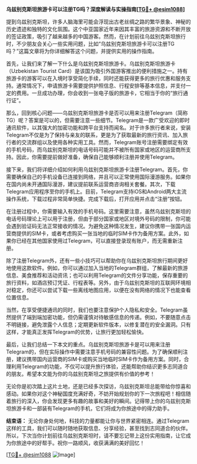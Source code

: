 **乌兹别克斯坦旅游卡可以注册TG吗？深度解读与实操指南[[TG💪+ @esim1088](https://t.me/s/esim1088)]**

提到乌兹别克斯坦，许多人脑海里可能会浮现出古老丝绸之路的繁华景象、神秘的历史遗迹和独特的文化氛围。这个中亚国家近年来因其丰富的旅游资源和不断开放的签证政策，吸引了越来越多的中国游客。然而，在计划前往乌兹别克斯坦旅行时，不少朋友会关心一些实用问题，比如“乌兹别克斯坦旅游卡可以注册TG吗？”这篇文章将为你详细解答这个问题，并提供实用的操作指南。

首先，让我们来了解一下什么是乌兹别克斯坦旅游卡。乌兹别克斯坦旅游卡（Uzbekistan Tourist Card）是该国为吸引外国游客推出的便利措施之一。持有旅游卡的游客可以在入境时享受简化手续，同时还能获得更多的旅行优惠和服务支持。通常情况下，申请旅游卡需要提供护照信息、行程安排等基本信息，并支付一定的费用。一旦成功办理，你会收到一张电子版的旅游卡，它相当于你的“旅行通行证”。

那么，回到核心问题——乌兹别克斯坦旅游卡是否可以用来注册Telegram（简称TG）呢？答案是可以的，但需要注意一些细节。Telegram是一款广受欢迎的即时通讯软件，以其强大的加密功能和跨平台支持而闻名。对于许多旅行者来说，安装Telegram不仅是为了保持与亲友的联系，更是为了获取最新的旅行资讯、加入旅行者的交流群组以及使用各种实用工具。然而，Telegram账号注册需要绑定有效的手机号码，而乌兹别克斯坦的电话号码可能并不被所有国家或地区的运营商所支持。因此，你需要提前做好准备，确保自己能够顺利注册并使用Telegram。

接下来，我们将详细介绍如何利用乌兹别克斯坦旅游卡注册Telegram。首先，你需要确保自己的手机设备已连接到网络，并且可以正常使用国际漫游服务。如果你在国内尚未开通国际漫游，建议提前联系运营商咨询相关套餐。其次，下载Telegram应用程序至你的手机上。目前，Telegram支持iOS和Android两大主流操作系统，下载过程非常简单快捷。完成下载后，打开应用并点击“注册”按钮。

在注册过程中，你需要输入有效的手机号码。这里需要注意，虽然乌兹别克斯坦的电话号码理论上可以用于注册，但由于部分国家或地区对境外号码的限制，你可能会遇到验证码无法正常接收的情况。为避免这种情况发生，建议你携带一张国内运营商提供的SIM卡，或者考虑购买一张当地的临时SIM卡作为备用方案。此外，如果你已经在其他国家使用过Telegram，可以直接登录现有账户，而无需重新注册。

除了注册Telegram外，还有一些小技巧可以帮助你在乌兹别克斯坦旅行期间更好地使用这款软件。例如，你可以通过加入当地的Telegram群组，了解最新的旅游信息、美食推荐和活动资讯；也可以利用Telegram的文件分享功能，保存重要的旅行资料，如酒店预订凭证、行程表等。另外，由于乌兹别克斯坦的互联网环境相对稳定，你还可以尝试下载一些离线地图应用，以便在没有网络的情况下也能查看位置信息。

当然，在享受便捷通讯的同时，我们也要注意保护个人隐私和安全。Telegram虽然提供了端到端加密功能，但仍需谨慎对待敏感信息的传递。例如，不要随意点击不明链接，避免泄露个人信息；定期更新软件版本，以修复潜在的安全漏洞。只有这样，才能真正发挥Telegram的优势，让旅行更加轻松愉快。

最后，让我们总结一下本文的重点。乌兹别克斯坦旅游卡是可以用来注册Telegram的，但在实际操作中需要注意手机号码的兼容性问题。为了确保顺利注册，建议携带国内运营商的SIM卡或购买当地临时SIM卡作为备用方案。同时，合理利用Telegram的功能，不仅可以提升旅行体验，还能帮助你结识更多志同道合的朋友。希望本文能为你的乌兹别克斯坦之旅提供有价值的参考！

无论你是初次踏上这片土地，还是已经多次探访，乌兹别克斯坦总能带给你惊喜和感动。如果你对这个神秘国度充满好奇，不妨开始规划你的下一次旅程吧！相信随着旅行的深入，你会发现更多有趣的故事和美好的瞬间。记得带上你的乌兹别克斯坦旅游卡和一部装有Telegram的手机，它们将成为你旅途中的得力助手。

**结束语：** 无论你身处何地，科技的力量都能让你与世界紧密相连。通过Telegram这样的工具，我们可以随时随地获取信息、分享经验，甚至找到志同道合的伙伴。所以，下次当你计划前往乌兹别克斯坦时，请不要忘记带上这份实用指南，让它成为你旅途中的好帮手。祝你一路顺风，收获满满的美好回忆！

[[TG💪+ @esim1088](https://t.me/s/esim1088) ![Image](https://i.postimg.cc/4NQfJmqS/Snipaste-2025-05-13-00-14-12.png)]